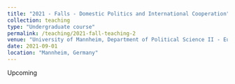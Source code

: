 ```yaml
---
title: "2021 - Falls - Domestic Politics and International Cooperation"
collection: teaching
type: "Undergraduate course"
permalink: /teaching/2021-fall-teaching-2
venue: "University of Mannheim, Department of Political Science II - European Politics"
date: 2021-09-01
location: "Mannheim, Germany"
---
```



Upcoming